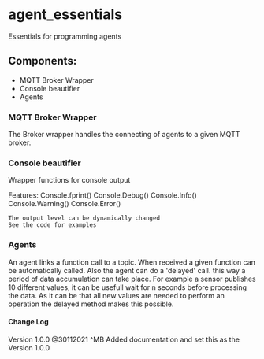 # agent_essentials
Essentials for programming agents
	
## Components:

* MQTT Broker Wrapper
* Console beautifier
* Agents 

### MQTT Broker Wrapper

The Broker wrapper handles the connecting of agents to a given MQTT broker.


### Console beautifier

Wrapper functions for console output

Features:
	Console.fprint()
	Console.Debug()
	Console.Info()
	Console.Warning()
	Console.Error()

	The output level can be dynamically changed
	See the code for examples

### Agents

An agent links a function call to a topic. When received a given function can be automatically called. 
Also the agent can do  a 'delayed' call. this way a period of data accumulation can take place. 
For example a sensor publishes 10 different values, it can be usefull wait for n seconds before processing the data. 
As it can be that all new values are needed to perform an operation the delayed method makes this possible. 



#### Change Log

Version 1.0.0
	@30112021 ^MB 
	Added documentation and set this as the Version 1.0.0
 
